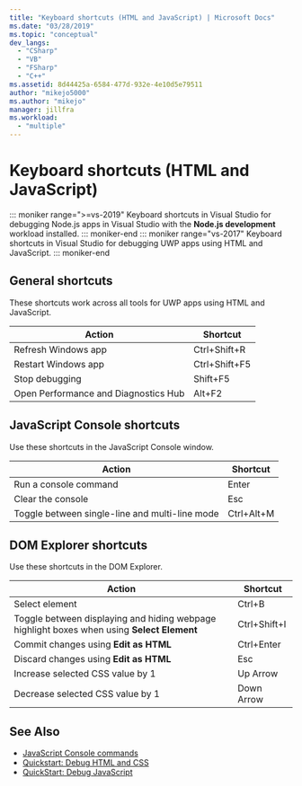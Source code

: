 ```yaml
---
title: "Keyboard shortcuts (HTML and JavaScript) | Microsoft Docs"
ms.date: "03/28/2019"
ms.topic: "conceptual"
dev_langs:
  - "CSharp"
  - "VB"
  - "FSharp"
  - "C++"
ms.assetid: 8d44425a-6584-477d-932e-4e10d5e79511
author: "mikejo5000"
ms.author: "mikejo"
manager: jillfra
ms.workload:
  - "multiple"
---
```

# Keyboard shortcuts (HTML and JavaScript)

::: moniker range=">=vs-2019"
 Keyboard shortcuts in Visual Studio for debugging Node.js apps in Visual Studio with the **Node.js development** workload installed.
::: moniker-end
::: moniker range="vs-2017"
 Keyboard shortcuts in Visual Studio for debugging UWP apps using HTML and JavaScript.
::: moniker-end


## General shortcuts

 These shortcuts work across all tools for UWP apps using HTML and JavaScript.

|Action|Shortcut|
|------------|--------------|
|Refresh Windows app|Ctrl+Shift+R|
|Restart Windows app|Ctrl+Shift+F5|
|Stop debugging|Shift+F5|
|Open Performance and Diagnostics Hub|Alt+F2|

## JavaScript Console shortcuts

 Use these shortcuts in the JavaScript Console window.

|Action|Shortcut|
|------------|--------------|
|Run a console command|Enter|
|Clear the console|Esc|
|Toggle between single-line and multi-line mode|Ctrl+Alt+M|

## DOM Explorer shortcuts

 Use these shortcuts in the DOM Explorer.

|Action|Shortcut|
|------------|--------------|
|Select element|Ctrl+B|
|Toggle between displaying and hiding webpage highlight boxes when using **Select Element**|Ctrl+Shift+I|
|Commit changes using **Edit as HTML**|Ctrl+Enter|
|Discard changes using **Edit as HTML**|Esc|
|Increase selected CSS value by 1|Up Arrow|
|Decrease selected CSS value by 1|Down Arrow|

## See Also
- [JavaScript Console commands](../debugger/javascript-console-commands.md)
- [Quickstart: Debug HTML and CSS](../debugger/quickstart-debug-html-and-css.md?view=vs-2017)
- [QuickStart: Debug JavaScript](../debugger/quickstart-debug-javascript-using-the-console.md?view=vs-2017)